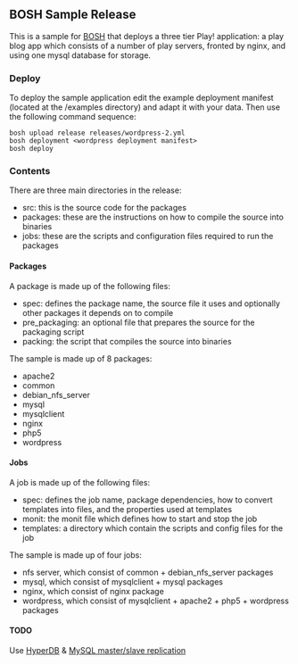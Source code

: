## BOSH Sample Release

This is a sample for [BOSH](https://github.com/cloudfoundry/bosh) that deploys a three tier Play! application: a play blog app which consists of a number of play servers, fronted by nginx, and using one mysql database for storage.

### Deploy

To deploy the sample application edit the example deployment manifest (located at the /examples directory) and adapt it with your data. Then use the following command sequence:

    bosh upload release releases/wordpress-2.yml
    bosh deployment <wordpress deployment manifest>
    bosh deploy

### Contents

There are three main directories in the release:

* src: this is the source code for the packages
* packages: these are the instructions on how to compile the source into binaries
* jobs: these are the scripts and configuration files required to run the packages

#### Packages

A package is made up of the following files:

* spec: defines the package name, the source file it uses and optionally other packages it depends on to compile
* pre_packaging: an optional file that prepares the source for the packaging script
* packing: the script that compiles the source into binaries

The sample is made up of 8 packages:

* apache2
* common
* debian_nfs_server
* mysql
* mysqlclient
* nginx
* php5
* wordpress

#### Jobs

A job is made up of the following files:

* spec: defines the job name, package dependencies, how to convert templates into files, and the properties used at templates
* monit: the monit file which defines how to start and stop the job
* templates: a directory which contain the scripts and config files for the job

The sample is made up of four jobs:

* nfs server, which consist of common + debian_nfs_server packages
* mysql, which consist of mysqlclient + mysql packages
* nginx, which consist of nginx package
* wordpress, which consist of mysqlclient + apache2 + php5 + wordpress packages

#### TODO

Use [HyperDB](http://wordpress.org/extend/plugins/hyperdb/installation/) & [MySQL master/slave replication](http://dev.mysql.com/doc/refman/5.1/en/replication-howto.html)



